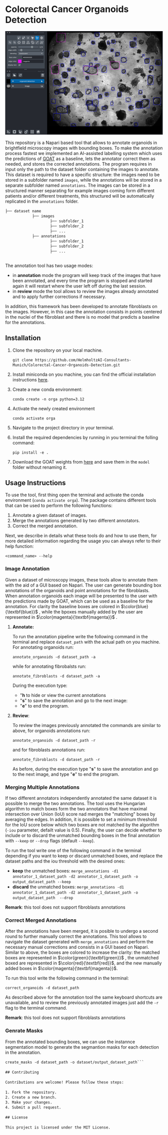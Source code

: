 # Colorectal Cancer Organoids Detection


<p align="center">
  <img src="docs/annotation_tool.png" width="600" >
</p>

This repository is a Napari based tool that allows to annotate organoids in brightfield microscopy images with bounding boxes. To make the annotation process fastest we implemented an AI-assisted labelling system which uses the predictions of [GOAT](https://github.com/msknorr/goat-public) as a baseline, lets the annotator correct them as needed, and stores the corrected annotations.
The program requires in input only the path to the dataset folder containing the images to annotate. This dataset is required to have a specific structure: the images need to be stored in a subfolder named `images`, while the annotations will be stored in a separate subfolder named `annotations`. The images can be stored in a structured manner separating for example images coming form different patients and/or different treatments, this structured will be automatically replicated in the `annotations` folder.

```
├── dataset name
            ├── images
                    ├── subfolder_1
                    ├── subfolder_2
                    ├── ...
            ├── annotations
                    ├── subfolder_1
                    ├── subfolder_2
                    ├── ...
                
```

The annotation tool has two usage modes:
- in **annotation** mode the program will keep track of the images that have been annotated, and every time the program is stopped and started again it will restart where the user left off during the last session.
- in **review** mode the tool allows to review the images already annotated and to apply further corrections if necessary.

In addition, this  framework has been developed to annotate fibroblasts on the images. However, in this case the annotation consists in points centered in the nuclei of the fibroblast and there is no model that predicts a baseline for the annotations.

## Installation

1. Clone the repository on your local machine.
    ```shell
    git clone https://github.com/HelmholtzAI-Consultants-Munich/Colorectal-Cancer-Organoids-Detection.git
    ```
2. Install miniconda on you machine, you can find the official installation instructions [here](https://docs.anaconda.com/miniconda/miniconda-install/).
3. Create a new conda environment:
    ```shell
    conda create -n orga python=3.12
    ``` 
4. Activate the newly created environment
    ```shell
    conda activate orga
    ``` 
5. Navigate to the project directory in your terminal.
6. Install the required dependencies by running in you terminal the folling command:
    ```shell
    pip install -e .
    ```

7. Download the GOAT weights from [here](https://drive.google.com/file/d/1AcrYCBR5-kg91C61boj221t1X_SVX8Hv/view) and save them in the `model` folder without renaming it.

## Usage Instructions

To use the tool, first thing open the terminal and activate the conda environment (`conda activate orga`). The package contains different tools that can be used to perform the following functions:

1. Annotate a given dataset of images.
2. Merge the annotations generated by two different annotators.
3. Correct the merged annotation.

Next, we describe in details what these tools do and how to use them, for more detailed information regarding the usage you can always refer to their help function:
```shell
<command_name> --help
```

### Image Annotation

Given a dataset of microscopy images, these tools allow to annotate them with the aid of a GUI based on Napari. The user can generate bounding box annotations of the organoids and point annotations for the fibroblasts. When annotation organoids each image will be presented to the user with the predictions made by GOAT, which can be used as a baseline for the annotation. For clarity the baseline boxes are colored in $\color{blue}{\textbf{blue}}$ , while the bpoxes manually added by the user are represented in $\color{magenta}{\textbf{magenta}}$ .

1. **Annotate:** 

    To run the annotation pipeline write the following command in the terminal and replace `dataset_path` with the actual path on you machine. For annotating organoids run:
    ```shell
    annotate_organoids -d dataset_path -a
    ```
    while for annotating fibrobalsts run:
    ```shell
    annotate_fibroblasts -d dataset_path -a
    ```
    During the execution type:
    - "**h** to hide or view the current annotations
    - "**s**" to save the annotation and go to the next image:
    - "**e**" to end the program.

2. **Review**:

    To review the images previously annotated the commands are similar to above, for organoids annotations run:
    ```shell
    annotate_organoids -d dataset_path -r
    ```
    and for fibroblasts annotations run:
    ```shell
    annotate_fibroblasts -d dataset_path -r
    ```

    As before, during the execution type "**s**" to save the annotation and go to the next image, and type "**e**" to end the program.

### Merging Multiple Annotations

If two different annotators independently annotated the same dataset it is possible to merge the two annotations. The tool uses the Hungarian algorithm to match boxes form the two annotators that have maximal intersection over Union (IoU) score nad merges the "matching" boxes by averaging the edges. In addition, it is possible to set a minimum threshold for the IoU score below which two boxes are not matched by the algorithm (```-iou``` parameter, defailt value is 0.5). Finally, the user can decide whether to include or to discard the unmatched bounding boxes in the final annotation with ```--keep``` or ```--drop``` flags (default ```--keep```).

To run the tool write one of the following command in the terminal depending if you want to keep or discard unmatched boxes, and replace the dataset paths and the iou threshold with the desired ones:
- **keep** the unmatched boxes: ```merge_annotations -d1 annotator_1_dataset_path -d2 annotator_1_dataset_path -o output_dataset_path --keep```
- **discard** the unmatched boxes: ```merge_annotations -d1 annotator_1_dataset_path -d2 annotator_1_dataset_path -o output_dataset_path  --drop```

**Remark**: this tool does not support fibroblasts annotations

### Correct Merged Annotations

After the annotations have been merged, it is posible to undergo a second round to further manually correct the annotations. This tool allows to navigate the dataset generated with ```merge_annotations``` and perform the necessary manual corrections and consists in a GUI based on Napari. Similar to above, the boxes are colored to increase the clarity: the matched boxes are represented in $\color{green}{\textbf{green}}$ , the unmatched boxed are represented in $\color{red}{\textbf{red}}$, and the new manually added boxes in $\color{magenta}{\textbf{magenta}}$.

To run this tool write the following command in the terminal:

```shell
correct_organoids -d dataset_path
```

As described above for the annotation tool the same keyboard shortcuts are unavailable, and to review the previously annotated images just add the ```-r``` flag to the terminal command.

**Remark**: this tool does not support fibroblasts annotations

### Genrate Masks

From the annotated bounding boxes, we can use the instannce segmentation model to generate the segmantion masks for each detection in the annotation.  

```shell
create_masks -d dataset_path -o dataset/output_dataset_path```

## Contributing

Contributions are welcome! Please follow these steps:

1. Fork the repository.
2. Create a new branch.
3. Make your changes.
4. Submit a pull request.

## License

This project is licensed under the MIT License.

